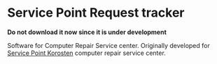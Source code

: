# Service Point Request tracker

**Do not download it now since it is under development**

Software for Computer Repair Service center.
Originally developed for [Service Point Korosten](https://service-point.in.ua) computer repair service center.
